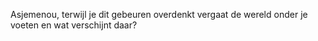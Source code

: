 Asjemenou, terwijl je dit gebeuren overdenkt vergaat de wereld onder je voeten en wat verschijnt daar?